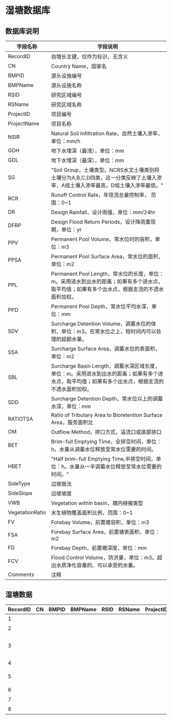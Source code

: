 # 湿塘数据库

## 数据库说明

| 字段名称            | 字段说明                                                                                 |
|-----------------|--------------------------------------------------------------------------------------|
| RecordID        | 自增长主键，仅作为标识，无含义                                                                      |
| CN              | Country Name，国家名                                                                     |
| BMPID           | 源头设施编号                                                                               |
| BMPName         | 源头设施名称                                                                               |
| RSID            | 研究区域编号                                                                               |
| RSName          | 研究区域名称                                                                               |
| ProjectID       | 项目编号                                                                                 |
| ProjectName     | 项目名称                                                                                 |
| NSIR            | Natural Soil Infiltration Rate，自然土壤入渗率，单位：mm/h                                       |
| GDH             | 地下水埋深（最浅），单位：mm                                                                      |
| GDL             | 地下水埋深（最深），单位：mm                                                                      |
| SG              | "Soil Group，土壤类型。NCRS水文土壤类别将土壤分为A,B,C,D四类，这一分类反映了土壤入渗率，A组土壤入渗率最高，D组土壤入渗率最低。"         |
| RCR             | Runoff Control Rate，年径流总量控制率， 范围：0~1                                                 |
| DR              | Design Rainfall，设计雨强，单位：mm/24hr                                                      |
| DFRP            | Design Flood Return Periods，设计降雨重现期，单位：yr                                            |
| PPV             | Permanent Pool Volume，常水位时的容积，单位：m3                                                  |
| PPSA            | Permanent Pool Surface Area，常水位的面积，单位：m2                                             |
| PPL             | Permanent Pool Length，常水位的长度，单位：m。采用进水到出水的距离；如果有多个进水点，取平均值；如果有多个出水点，根据支流的不透水面积加权。    |
| PPD             | Permanent Pool Depth，常水位平均水深，单位：mm                                                   |
| SDV             | Surcharge Detention Volume，调蓄水位的体积，单位：m3。在常水位之上，短时间内可以处理的超额水量。                       |
| SSA             | Surcharge Surface Area，调蓄水位的表面积，单位：m2                                                |
| SBL             | Surcharge Basin Length，调蓄水深区域长度，单位：m。采用进水到出水的距离；如果有多个进水点，取平均值；如果有多个出水点，根据支流的不透水面积加权。 |
| SDD             | Surcharge Detention Depth，常水位以上的调蓄水深，单位：mm                                           |
| RATIOTSA        | Ratio of Tributary Area to Bioretention Surface Area，服务面积比                           |
| OM              | Outflow Method，排口方式，溢流口或底部排口                                                         |
| BET             | Brim\-full Emptying Time，全排空时间，单位：h。水量从调蓄水位释放至常水位需要的时间。                              |
| HBET            | "Half brim\-full Emptying Time,半排空时间，单位：h。水量从一半调蓄水位释放至常水位需要的时间。"                     |
| SideType        | 边坡做法                                                                                 |
| SideSlope       | 边坡坡度                                                                                 |
| VWB             | Vegetation within basin，塘内植被类型                                                       |
| VegetationRatio | 水生植物覆盖面积比例，范围：0~1                                                                    |
| FV              | Forebay Volume，前置塘容积，单位：m3                                                           |
| FSA             | Forebay Surface Area，前置塘表面积，单位：m2                                                    |
| FD              | Forebay Depth，前置塘深度，单位：mm                                                            |
| FCV             | Flood Control Volume，防洪量，单位：m3。超出水质净化容量的、可以承受的水量。                                    |
| Comments        | 注释                                                                                   |

## 湿塘数据

| RecordID | CN | BMPID | BMPName | RSID | RSName | ProjectID | ProjectName    | NSIR  | GDH | GDL | SG | RCR | DR | DFRP | PPV | PPSA | PPL | PPD | SDV | SSA | SBL | SDD | RATIOTSA | OM | BET | HBET | SideType | SideSlope | VWB | VegetationRatio | FV | FSA | FD | FCV | Comments |
|----------|----|-------|---------|------|--------|-----------|----------------|-------|-----|-----|----|-----|----|------|-----|------|-----|-----|-----|-----|-----|-----|----------|----|-----|------|----------|-----------|-----|-----------------|----|-----|----|-----|----------|
| 1        |    |       |         |      |        |           | 武汉海绵城市         | 0\.75 |     |     |    |     |    |      |     |      |     |     |     |     |     |     |          |    |     |      |          |           |     |                 |    |     |    |     |          |
| 2        |    |       |         |      |        |           | 小区花园           |       |     |     |    |     |    |      |     |      |     |     |     |     |     |     |          |    |     |      |          |           |     |                 |    |     |    |     |          |
| 3        |    |       |         |      |        |           | 金湾海绵城市建设示范区湿塘2 |       |     |     |    |     |    |      |     |      |     |     |     |     |     |     |          |    |     |      |          |           |     |                 |    |     |    |     |          |
| 4        |    |       |         |      |        |           | 彩虹湾公园          |       |     |     |    |     |    |      |     |      |     |     |     |     |     |     |          |    |     |      |          |           |     |                 |    |     |    |     |          |
| 5        |    |       |         |      |        |           | 上海浦东新区某一镇级河道   |       |     |     |    |     |    |      |     |      |     |     |     |     |     |     |          |    |     |      |          |           |     |                 |    |     |    |     |          |
| 6        |    |       |         |      |        |           | 玉溪东风广场         |       |     |     |    |     |    |      |     |      |     |     |     |     |     |     |          |    |     |      |          |           |     |                 |    |     |    |     |          |
| 7        |    |       |         |      |        |           | 江苏省某城市         |       |     |     |    |     |    |      |     |      |     |     |     |     |     |     |          |    |     |      |          |           |     |                 |    |     |    |     |          |
| 8        |    |       |         |      |        |           | 江南园            |       |     |     |    |     |    |      |     |      |     |     |     |     |     |     |          |    |     |      |          |           |     |                 |    |     |    |     |          |
